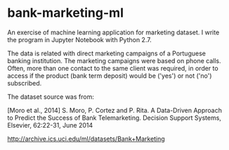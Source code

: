# bank-marketing-ml
An exercise of machine learning application for marketing dataset. I write the program in Jupyter Notebook with Python 2.7.

The data is related with direct marketing campaigns of a Portuguese banking institution. The marketing campaigns were based on phone calls. Often, more than one contact to the same client was required, in order to access if the product (bank term deposit) would be ('yes') or not ('no') subscribed.

The dataset source was from:

[Moro et al., 2014] S. Moro, P. Cortez and P. Rita. A Data-Driven Approach to Predict the Success of Bank Telemarketing. Decision Support Systems, Elsevier, 62:22-31, June 2014

http://archive.ics.uci.edu/ml/datasets/Bank+Marketing
